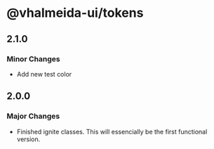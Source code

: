 # @vhalmeida-ui/tokens

## 2.1.0

### Minor Changes

- Add new test color

## 2.0.0

### Major Changes

- Finished ignite classes. This will essencially be the first functional version.
